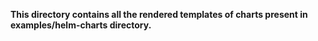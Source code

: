 **This directory contains all the rendered templates of charts present in examples/helm-charts directory.**